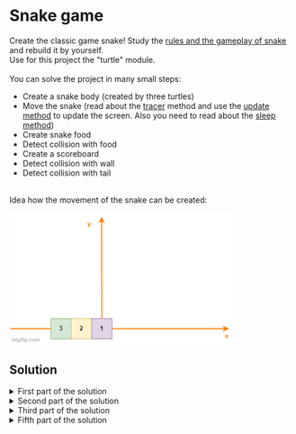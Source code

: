 # Snake game

Create the classic game snake! Study the [rules and the gameplay of snake](https://de.wikipedia.org/wiki/Snake_(Computerspiel)) and rebuild it by yourself.<br>
Use for this project the "turtle" module.
<br>
<br>
You can solve the project in many small steps:
- Create a snake body (created by three turtles)
- Move the snake (read about the [tracer](https://docs.python.org/3/library/turtle.html#turtle.tracer) method and use the [update method](https://docs.python.org/3/library/turtle.html#turtle.update) to update the screen. Also you need to read about the [sleep method](https://docs.python.org/3/library/time.html#time.sleep))
- Create snake food
- Detect collision with food
- Create a scoreboard
- Detect collision with wall
- Detect collision with tail
<br>
Idea how the movement of the snake can be created:

<p align="left">
<img src="https://github.com/Olexandr-Andriyenko/Python-learning-path/blob/main/illustrations/img41.gif" width="400">
<p>  

## Solution
  
<details>
 <summary>First part of the solution</summary>
  
<br>
  
This is the `main.py` file:

```python
# Modules
from turtle import Screen, Turtle
import time  # Simple module to use delay
# ----------------------------------------------- #
# Settings
# ----------------------------------------------- #
# Create objects
screen = Screen()
# Set up the screen
screen.setup(width=600, height=600)
screen.bgcolor("black")
screen.title("My Snake Game")
# Turn the turtle animation off and set a delay for update drawings
screen.tracer(0)
# ----------------------------------------------- #
# Create a snake body
# ----------------------------------------------- #
# A turtle has a dimension of 20x20, our snake will consist of 3 squares
segment_1 = Turtle()
# Set attributes of the "square"
segment_1.color("white")
segment_1.shape(name="square")
segment_1.penup()

segment_2 = Turtle()
# Set attributes of the "square"
segment_2.color("white")
segment_2.shape(name="square")
segment_2.penup()
segment_2.goto(x=-20, y=0)

segment_3 = Turtle()
# Set attributes of the "square"
segment_3.color("white")
segment_3.shape(name="square")
segment_3.penup()
segment_3.goto(x=-40, y=0)

# Note: Try to use a for loop to create the three segments! You will get less code.
# ----------------------------------------------- #
# Move the snake
# ----------------------------------------------- #
# Create a list with all segments
snake_body = [segment_1, segment_2, segment_3]

# Create a variable to check if the game is on or not
game_is_on = True
# As long as the game is on, the snake will move forward
while game_is_on:
    # Update the settings like tracer or speed
    # After this update we will se a change in our screen, if we don't update the screen
    # we will see no changes because tracer is off (screen.tracer(0))
    screen.update()
    time.sleep(0.1)  # Play with the time to understand how tracer works (0.1s are enough to update the display)
    # We tell the computer to do something, then we update the screen and show the results (we update the screen
    # every time if we move our segments)
    # for segment in snake_body: # Activate to test moving forward
        # segment.forward(20) # Activate to test moving forward

    # Implementation of the movement like inside the gif
    # Alle the segments will "follow" the first segment!
    for segment in range(len(snake_body) - 1, 0, -1):
        new_x = snake_body[segment - 1].xcor()
        new_y = snake_body[segment - 1].ycor()
        snake_body[segment].goto(new_x, new_y)
    snake_body[0].fd(20)
    # To turn the snake we have just to turn the first segment inside the snake body
    # Examples
    snake_body[0].left(90)

screen.exitonclick()

```
  
</details>
  
  
<details>
 <summary>Second part of the solution</summary>
  
<br>
Now we rebuild the first solution to get a more OOP organisation! 
<br>
  
This is the `main.py` file:

```python
# Modules
from turtle import Screen
from snake import Snake
import time  # Simple module to use delay
# ----------------------------------------------- #
# Settings
# ----------------------------------------------- #
# Create objects
screen = Screen()
# Set up the screen
screen.setup(width=600, height=600)
screen.bgcolor("black")
screen.title("My Snake Game")
# Turn the turtle animation off and set a delay for update drawings
screen.tracer(0)
# Create the snake object from our own class
snake = Snake()

# Create a variable to check if the game is on or not
game_is_on = True
# As long as the game is on, the snake will move forward
while game_is_on:
    # Update the screen every 0.1 second!
    screen.update()
    time.sleep(0.1)
    # Every time the screen get refreshed, the snake have to move forward
    snake.move()

screen.exitonclick()

```
  
<br>
  
This is the `snake.py` file:
  
```python
from turtle import Turtle

# Create a list of the starting position (this is a constant, so we have tu use capital letter)
STARTING_POSITION = [(0, 0), (-20, 0), (-40, 0)]
# Constant with the distance, which the snake can move
DISTANCE = 20


class Snake:
    def __init__(self):
        # Use the starting position coordinates to create the snake body
        self.snake_body = []
        self.create_snake()

    # ----------------------------------------------- #
    # Create a snake body
    # ----------------------------------------------- #
    def create_snake(self):
        # This time we will create the snake body by using a for loop
        for position in STARTING_POSITION:
            new_segment = Turtle("square")
            new_segment.color("white")
            new_segment.penup()
            new_segment.goto(position)
            self.snake_body.append(new_segment)

    # ----------------------------------------------- #
    # Move the snake
    # ----------------------------------------------- #
    def move(self):
        # Implementation of the movement like inside the gif
        for segment in range(len(self.snake_body) - 1, 0, -1):
            new_x = self.snake_body[segment - 1].xcor()
            new_y = self.snake_body[segment - 1].ycor()
            self.snake_body[segment].goto(new_x, new_y)
        self.snake_body[0].fd(DISTANCE)
  
```
  
</details>

<details>
 <summary>Third part of the solution</summary>
  
<br>
  
Now we create the control by using the keyboard arrows
  
This is the `snake.py` file:

```python
from turtle import Turtle

# Create a list of the starting position (this is a constant, so we have tu use capital letter)
STARTING_POSITION = [(0, 0), (-20, 0), (-40, 0)]
# Constant with the distance, which the snake can move
DISTANCE = 20
# Constants to prevent going up or down, depending on the orientation
UP = 90
DOWN = 270
LEFT = 180
RIGHT = 0


class Snake:
    def __init__(self):
        # Use the starting position coordinates to create the snake body
        self.snake_body = []
        self.create_snake()
        self.snake_head = self.snake_body[0]

    # ----------------------------------------------- #
    # Create a snake body
    # ----------------------------------------------- #
    def create_snake(self):
        # This time we will create the snake body by using a for loop
        for position in STARTING_POSITION:
            new_segment = Turtle("square")
            new_segment.color("white")
            new_segment.penup()
            new_segment.goto(position)
            self.snake_body.append(new_segment)

    # ----------------------------------------------- #
    # Move the snake
    # ----------------------------------------------- #
    def move(self):
        # Implementation of the movement like inside the gif
        for segment in range(len(self.snake_body) - 1, 0, -1):
            new_x = self.snake_body[segment - 1].xcor()
            new_y = self.snake_body[segment - 1].ycor()
            self.snake_body[segment].goto(new_x, new_y)
        self.snake_head.fd(DISTANCE)

    # ----------------------------------------------- #
    # Control the snake
    # ----------------------------------------------- #
    # Create methods for snake control (create before head attribute!)
    # Read about "heading" inside the turtle documentation
    def up(self):
        # Snake can only go up, if it doesn't go down (using turtle heading() method)
        if self.snake_head.heading() != DOWN:
            self.snake_head.setheading(UP)

    def down(self):
        if self.snake_head.heading() != UP:
            self.snake_head.setheading(DOWN)

    def left(self):
        if self.snake_head.heading() != RIGHT:
            self.snake_head.setheading(LEFT)

    def right(self):
        if self.snake_head.heading() != LEFT:
            self.snake_head.setheading(RIGHT)

```
  
</details>

  
<details>
 <summary>Fifth part of the solution</summary>
  
<br>
Now we create the snake food! 
<br>
<br>
  
This is the `main.py` file:

```python
# Modules
from turtle import Screen
from snake import Snake
import time  # Simple module to use delay
from food import Food
# ----------------------------------------------- #
# Settings
# ----------------------------------------------- #
# Create objects
screen = Screen()
# Set up the screen
screen.setup(width=600, height=600)
screen.bgcolor("black")
screen.title("My Snake Game")
# Turn the turtle animation off and set a delay for update drawings
screen.tracer(0)
# Create the snake object from our own class
snake = Snake()
# Create the food
food = Food()
# Start listening
screen.listen()
# Create even listener
screen.onkey(snake.up, "Up")
screen.onkey(snake.down, "Down")
screen.onkey(snake.left, "Left")
screen.onkey(snake.right, "Right")

# Create a variable to check if the game is on or not
game_is_on = True
# As long as the game is on, the snake will move forward
while game_is_on:
    # Update the screen every 0.1 second!
    screen.update()
    time.sleep(0.1)
    # Every time the screen get refreshed, the snake have to move forward
    snake.move()
    # Detect collision with food
    # Read about the turtle distance method
    if snake.snake_head.distance(food) < 15:
        food.refresh()


screen.exitonclick()

```
  
<br>
  
This is the `food.py` file:
  
```python
from turtle import Turtle
import random
from snake import Snake


# ----------------------------------------------- #
# Create snake food
# ----------------------------------------------- #
# Subclass of "Turtle"
class Food(Turtle):
    def __init__(self):
        super().__init__()
        self.shape("circle")
        self.penup()
        # Stretch the turtle (20*0.5=10, it's a 10x10 circle)
        self.shapesize(stretch_len=0.5, stretch_wid=0.5)
        self.color("blue")
        self.speed("fastest")
        # Create random position
        # Min x-value=-300 and Max x-value=300, y-axis same properties (20px space)
        random_x = random.randint(-280, 280)
        random_y = random.randint(-280, 280)
        self.goto(random_x, random_y)

    # Set new coordinated to the food
    def refresh(self):
        random_x = random.randint(-280, 280)
        random_y = random.randint(-280, 280)
        self.goto(random_x, random_y)

```
  
</details>  
